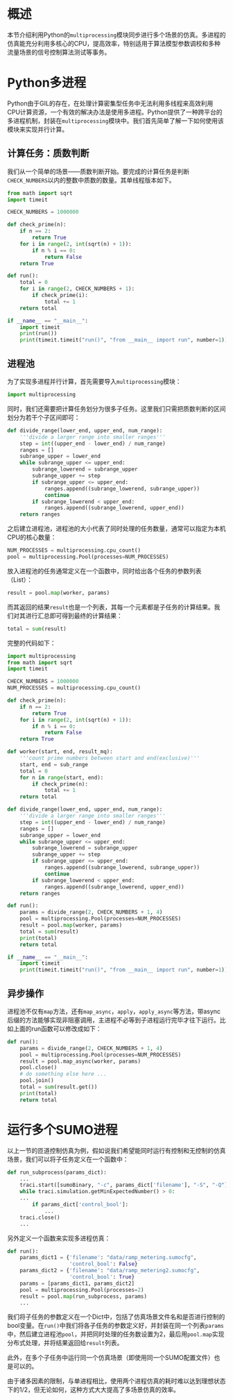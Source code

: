 # 概述
本节介绍利用Python的`multiprocessing`模块同步进行多个场景的仿真。多进程的仿真能充分利用多核心的CPU，提高效率，特别适用于算法模型参数调校和多种流量场景的信号控制算法测试等事务。

# Python多进程
Python由于GIL的存在，在处理计算密集型任务中无法利用多线程来高效利用CPU计算资源，一个有效的解决办法是使用多进程。Python提供了一种跨平台的多进程机制，封装在`multiprocessing`模块中。我们首先简单了解一下如何使用该模块来实现并行计算。

## 计算任务：质数判断
我们从一个简单的场景——质数判断开始。要完成的计算任务是判断`CHECK_NUMBERS`以内的整数中质数的数量。其单线程版本如下。
```python
from math import sqrt
import timeit

CHECK_NUMBERS = 1000000

def check_prime(n):
    if n == 2:
        return True
    for i in range(2, int(sqrt(n) + 1)):
        if n % i == 0:
            return False
    return True

def run():
    total = 0
    for i in range(2, CHECK_NUMBERS + 1):
        if check_prime(i):
            total += 1
    return total

if __name__ == "__main__":
    import timeit
    print(run())
    print(timeit.timeit("run()", "from __main__ import run", number=1))
```

## 进程池
为了实现多进程并行计算，首先需要导入`multiprocessing`模块：
```python
import multiprocessing
```
同时，我们还需要把计算任务划分为很多子任务。这里我们只需把质数判断的区间划分为若干个子区间即可：
```python
def divide_range(lower_end, upper_end, num_range):
    '''divide a larger range into smaller ranges'''
    step = int((upper_end - lower_end) / num_range)
    ranges = []
    subrange_upper = lower_end
    while subrange_upper <= upper_end:
        subrange_lowerend = subrange_upper
        subrange_upper += step
        if subrange_upper <= upper_end:
            ranges.append((subrange_lowerend, subrange_upper))
            continue
        if subrange_lowerend < upper_end:
            ranges.append((subrange_lowerend, upper_end))
    return ranges
```
之后建立进程池，进程池的大小代表了同时处理的任务数量，通常可以指定为本机CPU的核心数量：
```python
NUM_PROCESSES = multiprocessing.cpu_count()
pool = multiprocessing.Pool(processes=NUM_PROCESSES)
```
放入进程池的任务通常定义在一个函数中，同时给出各个任务的参数列表（List）：
```python
result = pool.map(worker, params)
```
而其返回的结果`result`也是一个列表，其每一个元素都是子任务的计算结果。我们对其进行汇总即可得到最终的计算结果：
```python
total = sum(result)
```
完整的代码如下：
```python
import multiprocessing
from math import sqrt
import timeit

CHECK_NUMBERS = 1000000
NUM_PROCESSES = multiprocessing.cpu_count()

def check_prime(n):
    if n == 2:
        return True
    for i in range(2, int(sqrt(n) + 1)):
        if n % i == 0:
            return False
    return True

def worker(start, end, result_mq):
    '''count prime numbers between start and end(exclusive)'''
    start, end = sub_range
    total = 0
    for n in range(start, end):
        if check_prime(n):
            total += 1
    return total

def divide_range(lower_end, upper_end, num_range):
    '''divide a larger range into smaller ranges'''
    step = int((upper_end - lower_end) / num_range)
    ranges = []
    subrange_upper = lower_end
    while subrange_upper <= upper_end:
        subrange_lowerend = subrange_upper
        subrange_upper += step
        if subrange_upper <= upper_end:
            ranges.append((subrange_lowerend, subrange_upper))
            continue
        if subrange_lowerend < upper_end:
            ranges.append((subrange_lowerend, upper_end))
    return ranges

def run():
    params = divide_range(2, CHECK_NUMBERS + 1, 4)
    pool = multiprocessing.Pool(processes=NUM_PROCESSES)
    result = pool.map(worker, params)
    total = sum(result)
    print(total)
    return total

if __name__ == "__main__":
    import timeit
    print(timeit.timeit("run()", "from __main__ import run", number=1))
```

## 异步操作
进程池不仅有`map`方法，还有`map_async`，`apply`，`apply_async`等方法，带async后缀的方法能够实现非阻塞调用，主进程不必等到子进程运行完毕才往下运行。比如上面的run函数可以修改成如下：
```python
def run():
    params = divide_range(2, CHECK_NUMBERS + 1, 4)
    pool = multiprocessing.Pool(processes=NUM_PROCESSES)
    result = pool.map_async(worker, params)
    pool.close()
    # do something else here ...
    pool.join()
    total = sum(result.get())
    print(total)
    return total
```

# 运行多个SUMO进程
以上一节的匝道控制仿真为例，假如说我们希望能同时运行有控制和无控制的仿真场景，我们可以将子任务定义在一个函数中：
```python
def run_subprocess(params_dict):
    ...
    traci.start([sumoBinary, "-c", params_dict['filename'], "-S", "-Q"])
    while traci.simulation.getMinExpectedNumber() > 0:
    ...
        if params_dict['control_bool']:
            ...
    traci.close()
    ...
```
另外定义一个函数来实现多进程仿真：
```python
def run():
    params_dict1 = {'filename': "data/ramp_metering.sumocfg",
                    'control_bool': False}
    params_dict2 = {'filename': "data/ramp_metering2.sumocfg",
                    'control_bool': True}
    params = [params_dict1, params_dict2]
    pool = multiprocessing.Pool(processes=2)
    result = pool.map(run_subprocess, params)
    ...
```
我们将子任务的参数定义在一个Dict中，包括了仿真场景文件名和是否进行控制的bool变量。在`run()`中我们将各子任务的参数定义好，并封装在同一个列表`params`中，然后建立进程池`pool`，并把同时处理的任务数设置为2，最后用`pool.map`实现分布式处理，并将结果返回给`result`列表。

此外，在多个子任务中运行同一个仿真场景（即使用同一个SUMO配置文件）也是可以的。

由于诸多因素的限制，与单进程相比，使用两个进程仿真的耗时难以达到理想状态下的1/2，但无论如何，这种方式大大提高了多场景仿真的效率。
